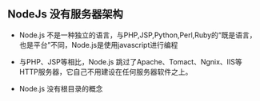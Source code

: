 ## NodeJs 没有服务器架构

- Node.js 不是一种独立的语言，与PHP,JSP,Python,Perl,Ruby的“既是语言，也是平台”不同，Node.js是使用javascript进行编程

- 与PHP、JSP等相比，Node.js 跳过了Apache、Tomact、Ngnix、IIS等HTTP服务器，它自己不用建设在任何服务器软件之上。

- Node.js 没有根目录的概念